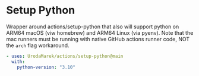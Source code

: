 # Setup Python

Wrapper around actions/setup-python that also will support python on ARM64 macOS (viw homebrew) and ARM64 Linux (via pyenv). Note that the mac runners must be running with native GitHub actions runner code, NOT the `arch` flag workaround.

```yaml
- uses: UrodaMarek/actions/setup-python@main
  with:
    python-version: "3.10"
```
